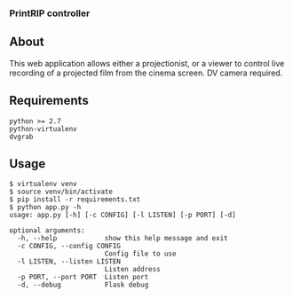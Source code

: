 ### PrintRIP controller

## About
This web application allows either a projectionist, or a viewer to control live recording of a projected film from the cinema screen. DV camera required.

## Requirements
    python >= 2.7
    python-virtualenv
    dvgrab

## Usage
    $ virtualenv venv
    $ source venv/bin/activate
    $ pip install -r requirements.txt
    $ python app.py -h
    usage: app.py [-h] [-c CONFIG] [-l LISTEN] [-p PORT] [-d]

    optional arguments:
      -h, --help            show this help message and exit
      -c CONFIG, --config CONFIG
                            Config file to use
      -l LISTEN, --listen LISTEN
                            Listen address
      -p PORT, --port PORT  Listen port
      -d, --debug           Flask debug

